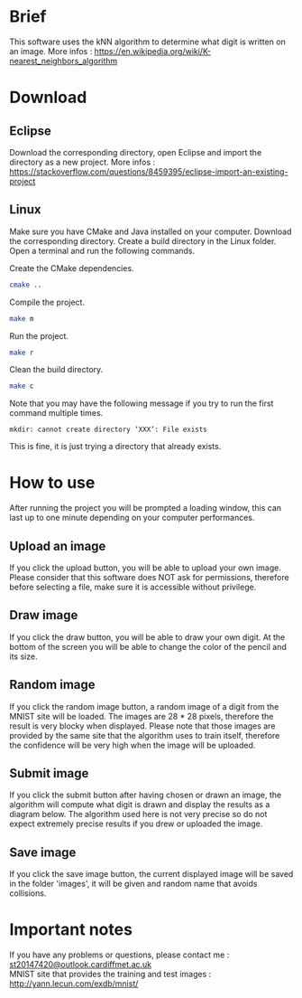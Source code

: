 # Brief

This software uses the kNN algorithm to determine what digit is written on an image.
More infos : https://en.wikipedia.org/wiki/K-nearest_neighbors_algorithm

# Download

## Eclipse

Download the corresponding directory, open Eclipse and import the directory as a new project.
More infos : https://stackoverflow.com/questions/8459395/eclipse-import-an-existing-project

## Linux

Make sure you have CMake and Java installed on your computer. Download the corresponding directory. Create a build directory in the Linux folder. Open a terminal and run the following commands.

Create the CMake dependencies.
```bash
cmake ..
```

Compile the project.
```bash
make m
```

Run the project.
```bash
make r
```

Clean the build directory.
```bash
make c
```

Note that you may have the following message if you try to run the first command multiple times.
```
mkdir: cannot create directory ‘XXX’: File exists
```
This is fine, it is just trying a directory that already exists.

# How to use

After running the project you will be prompted a loading window, this can last up to one minute depending on your computer performances.

## Upload an image

If you click the upload button, you will be able to upload your own image. Please consider that this software does NOT ask for permissions, therefore before selecting a file, make sure it is accessible without privilege.

## Draw image

If you click the draw button, you will be able to draw your own digit. At the bottom of the screen you will be able to change the color of the pencil and its size.

## Random image

If you click the random image button, a random image of a digit from the MNIST site will be loaded. The images are 28 * 28 pixels, therefore the result is very blocky when displayed. Please note that those images are provided by the same site that the algorithm uses to train itself, therefore the confidence will be very high when the image will be uploaded.

## Submit image

If you click the submit button after having chosen or drawn an image, the algorithm will compute what digit is drawn and display the results as a diagram below. The algorithm used here is not very precise so do not expect extremely precise results if you drew or uploaded the image.

## Save image

If you click the save image button, the current displayed image will be saved in the folder 'images', it will be given and random name that avoids collisions.

# Important notes

If you have any problems or questions, please contact me : st20147420@outlook.cardiffmet.ac.uk  
MNIST site that provides the training and test images : http://yann.lecun.com/exdb/mnist/
